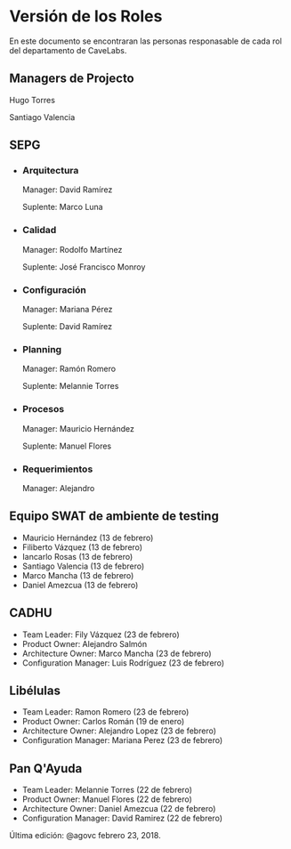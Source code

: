 # Versión de los Roles
En este documento se encontraran las personas responasable de cada rol del departamento de CaveLabs.

## Managers de Projecto
  Hugo Torres
  
  Santiago Valencia

## SEPG
* ### Arquitectura
  Manager: David Ramírez
  
  Suplente: Marco Luna
  
* ### Calidad
  Manager: Rodolfo Martínez
  
  Suplente: José Francisco Monroy
 
* ### Configuración
  Manager: Mariana Pérez
  
  Suplente: David Ramírez
  
* ### Planning
  Manager: Ramón Romero
  
  Suplente: Melannie Torres

* ### Procesos
  Manager: Mauricio Hernández
  
  Suplente: Manuel Flores

* ### Requerimientos
  Manager: Alejandro 
  
  
## Equipo SWAT de ambiente de testing
* Mauricio Hernández (13 de febrero)
* Filiberto Vázquez (13 de febrero)
* Iancarlo Rosas (13 de febrero)
* Santiago Valencia (13 de febrero)
* Marco Mancha (13 de febrero)
* Daniel Amezcua (13 de febrero)

## CADHU
* Team Leader: Fily Vázquez (23 de febrero)
* Product Owner: Alejandro Salmón
* Architecture Owner: Marco Mancha (23 de febrero)
* Configuration Manager: Luis Rodríguez (23 de febrero)

## Libélulas
* Team Leader: Ramon Romero (23 de febrero)
* Product Owner: Carlos Román (19 de enero)
* Architecture Owner: Alejandro Lopez (23 de febrero)
* Configuration Manager: Mariana Perez (23 de febrero)

## Pan Q'Ayuda
* Team Leader: Melannie Torres (22 de febrero)
* Product Owner: Manuel Flores (22 de febrero)
* Architecture Owner: Daniel Amezcua  (22 de febrero)
* Configuration Manager: David Ramirez (22 de febrero)


Última edición: @agovc febrero 23, 2018.
